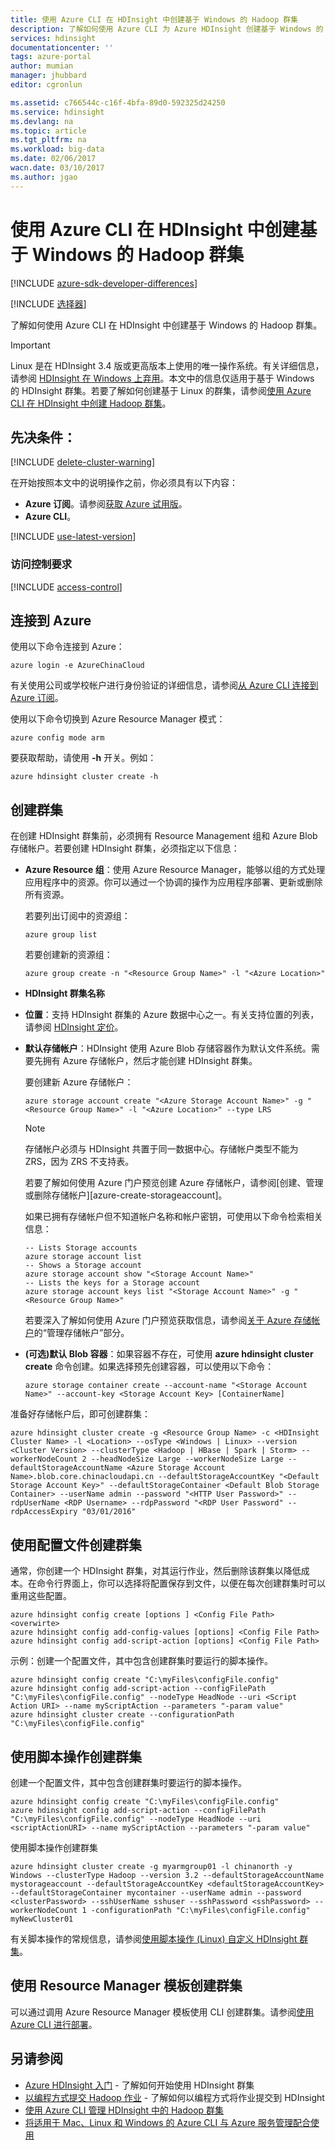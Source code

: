 ```yaml
---
title: 使用 Azure CLI 在 HDInsight 中创建基于 Windows 的 Hadoop 群集
description: 了解如何使用 Azure CLI 为 Azure HDInsight 创建基于 Windows 的 Hadoop 群集。
services: hdinsight
documentationcenter: ''
tags: azure-portal
author: mumian
manager: jhubbard
editor: cgronlun

ms.assetid: c766544c-c16f-4bfa-89d0-592325d24250
ms.service: hdinsight
ms.devlang: na
ms.topic: article
ms.tgt_pltfrm: na
ms.workload: big-data
ms.date: 02/06/2017
wacn.date: 03/10/2017
ms.author: jgao
---
```


# 使用 Azure CLI 在 HDInsight 中创建基于 Windows 的 Hadoop 群集

[!INCLUDE [azure-sdk-developer-differences](../../includes/azure-sdk-developer-differences.md)]

[!INCLUDE [选择器](../../includes/hdinsight-selector-create-clusters.md)]

了解如何使用 Azure CLI 在 HDInsight 中创建基于 Windows 的 Hadoop 群集。

> [!IMPORTANT]
Linux 是在 HDInsight 3.4 版或更高版本上使用的唯一操作系统。有关详细信息，请参阅 [HDInsight 在 Windows 上弃用](./hdinsight-component-versioning.md#hdi-version-32-and-33-nearing-deprecation-date)。本文中的信息仅适用于基于 Windows 的 HDInsight 群集。若要了解如何创建基于 Linux 的群集，请参阅[使用 Azure CLI 在 HDInsight 中创建 Hadoop 群集](./hdinsight-hadoop-create-linux-clusters-azure-cli.md)。

## 先决条件：
[!INCLUDE [delete-cluster-warning](../../includes/hdinsight-delete-cluster-warning.md)]

在开始按照本文中的说明操作之前，你必须具有以下内容：

* **Azure 订阅**。请参阅[获取 Azure 试用版](https://www.azure.cn/pricing/1rmb-trial/)。
* **Azure CLI**。

[!INCLUDE [use-latest-version](../../includes/hdinsight-use-latest-cli.md)]

### 访问控制要求
[!INCLUDE [access-control](../../includes/hdinsight-access-control-requirements.md)]

## 连接到 Azure
使用以下命令连接到 Azure：

```
azure login -e AzureChinaCloud
```

有关使用公司或学校帐户进行身份验证的详细信息，请参阅[从 Azure CLI 连接到 Azure 订阅](../xplat-cli-connect.md)。

使用以下命令切换到 Azure Resource Manager 模式：

```
azure config mode arm
```

要获取帮助，请使用 **-h** 开关。例如：

```
azure hdinsight cluster create -h
```

## 创建群集
在创建 HDInsight 群集前，必须拥有 Resource Management 组和 Azure Blob 存储帐户。若要创建 HDInsight 群集，必须指定以下信息：

* **Azure Resource 组**：使用 Azure Resource Manager，能够以组的方式处理应用程序中的资源。你可以通过一个协调的操作为应用程序部署、更新或删除所有资源。

    若要列出订阅中的资源组：

    ```
    azure group list
    ```

    若要创建新的资源组：

    ```
    azure group create -n "<Resource Group Name>" -l "<Azure Location>"
    ```
* **HDInsight 群集名称**
* **位置**：支持 HDInsight 群集的 Azure 数据中心之一。有关支持位置的列表，请参阅 [HDInsight 定价](https://www.azure.cn/pricing/details/hdinsight/)。
* **默认存储帐户**：HDInsight 使用 Azure Blob 存储容器作为默认文件系统。需要先拥有 Azure 存储帐户，然后才能创建 HDInsight 群集。

    要创建新 Azure 存储帐户：

    ```
    azure storage account create "<Azure Storage Account Name>" -g "<Resource Group Name>" -l "<Azure Location>" --type LRS
    ```

    > [!NOTE]
    存储帐户必须与 HDInsight 共置于同一数据中心。存储帐户类型不能为 ZRS，因为 ZRS 不支持表。
    > 
    > 

    若要了解如何使用 Azure 门户预览创建 Azure 存储帐户，请参阅[创建、管理或删除存储帐户][azure-create-storageaccount]。

    如果已拥有存储帐户但不知道帐户名称和帐户密钥，可使用以下命令检索相关信息：

    ```
    -- Lists Storage accounts
    azure storage account list
    -- Shows a Storage account
    azure storage account show "<Storage Account Name>"
    -- Lists the keys for a Storage account
    azure storage account keys list "<Storage Account Name>" -g "<Resource Group Name>"
    ```

    若要深入了解如何使用 Azure 门户预览获取信息，请参阅[关于 Azure 存储帐户](../storage/storage-create-storage-account.md#manage-your-storage-account)的“管理存储帐户”部分。
* **(可选)默认 Blob 容器**：如果容器不存在，可使用 **azure hdinsight cluster create** 命令创建。如果选择预先创建容器，可以使用以下命令：

    ```
    azure storage container create --account-name "<Storage Account Name>" --account-key <Storage Account Key> [ContainerName]
    ```

准备好存储帐户后，即可创建群集：

```
azure hdinsight cluster create -g <Resource Group Name> -c <HDInsight Cluster Name> -l <Location> --osType <Windows | Linux> --version <Cluster Version> --clusterType <Hadoop | HBase | Spark | Storm> --workerNodeCount 2 --headNodeSize Large --workerNodeSize Large --defaultStorageAccountName <Azure Storage Account Name>.blob.core.chinacloudapi.cn --defaultStorageAccountKey "<Default Storage Account Key>" --defaultStorageContainer <Default Blob Storage Container> --userName admin --password "<HTTP User Password>" --rdpUserName <RDP Username> --rdpPassword "<RDP User Password" --rdpAccessExpiry "03/01/2016"
```

## 使用配置文件创建群集
通常，你创建一个 HDInsight 群集，对其运行作业，然后删除该群集以降低成本。在命令行界面上，你可以选择将配置保存到文件，以便在每次创建群集时可以重用这些配置。

```
azure hdinsight config create [options ] <Config File Path> <overwirte>
azure hdinsight config add-config-values [options] <Config File Path>
azure hdinsight config add-script-action [options] <Config File Path>
```

示例：创建一个配置文件，其中包含创建群集时要运行的脚本操作。

```
azure hdinsight config create "C:\myFiles\configFile.config"
azure hdinsight config add-script-action --configFilePath "C:\myFiles\configFile.config" --nodeType HeadNode --uri <Script Action URI> --name myScriptAction --parameters "-param value"
azure hdinsight cluster create --configurationPath "C:\myFiles\configFile.config"
```

## 使用脚本操作创建群集
创建一个配置文件，其中包含创建群集时要运行的脚本操作。

```
azure hdinsight config create "C:\myFiles\configFile.config"
azure hdinsight config add-script-action --configFilePath "C:\myFiles\configFile.config" --nodeType HeadNode --uri <scriptActionURI> --name myScriptAction --parameters "-param value"
```

使用脚本操作创建群集

```
azure hdinsight cluster create -g myarmgroup01 -l chinanorth -y Windows --clusterType Hadoop --version 3.2 --defaultStorageAccountName mystorageaccount --defaultStorageAccountKey <defaultStorageAccountKey> --defaultStorageContainer mycontainer --userName admin --password <clusterPassword> --sshUserName sshuser --sshPassword <sshPassword> --workerNodeCount 1 -configurationPath "C:\myFiles\configFile.config" myNewCluster01
```

有关脚本操作的常规信息，请参阅[使用脚本操作 (Linux) 自定义 HDInsight 群集](./hdinsight-hadoop-customize-cluster.md)。

## 使用 Resource Manager 模板创建群集
可以通过调用 Azure Resource Manager 模板使用 CLI 创建群集。请参阅[使用 Azure CLI 进行部署](./hdinsight-hadoop-create-windows-clusters-arm-templates.md#deploy-with-azure-cli)。

## 另请参阅
* [Azure HDInsight 入门](./hdinsight-hadoop-linux-tutorial-get-started.md) - 了解如何开始使用 HDInsight 群集
* [以编程方式提交 Hadoop 作业](./hdinsight-submit-hadoop-jobs-programmatically.md) - 了解如何以编程方式将作业提交到 HDInsight
* [使用 Azure CLI 管理 HDInsight 中的 Hadoop 群集](./hdinsight-administer-use-command-line.md)
* [将适用于 Mac、Linux 和 Windows 的 Azure CLI 与 Azure 服务管理配合使用](https://docs.microsoft.com/cli/azure/get-started-with-az-cli2)

<!---HONumber=Mooncake_0306_2017-->
<!--Update_Description: add information about HDInsight Windows is going to be abandoned-->